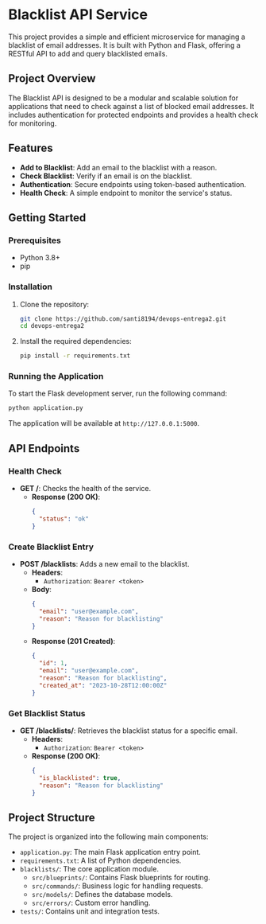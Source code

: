# Blacklist API Service

This project provides a simple and efficient microservice for managing a blacklist of email addresses. It is built with Python and Flask, offering a RESTful API to add and query blacklisted emails.

## Project Overview

The Blacklist API is designed to be a modular and scalable solution for applications that need to check against a list of blocked email addresses. It includes authentication for protected endpoints and provides a health check for monitoring.

## Features

- **Add to Blacklist**: Add an email to the blacklist with a reason.
- **Check Blacklist**: Verify if an email is on the blacklist.
- **Authentication**: Secure endpoints using token-based authentication.
- **Health Check**: A simple endpoint to monitor the service's status.

## Getting Started

### Prerequisites

- Python 3.8+
- pip

### Installation

1.  Clone the repository:

    ```bash
    git clone https://github.com/santi8194/devops-entrega2.git
    cd devops-entrega2
    ```

2.  Install the required dependencies:
    ```bash
    pip install -r requirements.txt
    ```

### Running the Application

To start the Flask development server, run the following command:

```bash
python application.py
```

The application will be available at `http://127.0.0.1:5000`.

## API Endpoints

### Health Check

- **GET /**: Checks the health of the service.
  - **Response (200 OK)**:
    ```json
    {
      "status": "ok"
    }
    ```

### Create Blacklist Entry

- **POST /blacklists**: Adds a new email to the blacklist.
  - **Headers**:
    - `Authorization`: `Bearer <token>`
  - **Body**:
    ```json
    {
      "email": "user@example.com",
      "reason": "Reason for blacklisting"
    }
    ```
  - **Response (201 Created)**:
    ```json
    {
      "id": 1,
      "email": "user@example.com",
      "reason": "Reason for blacklisting",
      "created_at": "2023-10-28T12:00:00Z"
    }
    ```

### Get Blacklist Status

- **GET /blacklists/<email>**: Retrieves the blacklist status for a specific email.
  - **Headers**:
    - `Authorization`: `Bearer <token>`
  - **Response (200 OK)**:
    ```json
    {
      "is_blacklisted": true,
      "reason": "Reason for blacklisting"
    }
    ```

## Project Structure

The project is organized into the following main components:

- `application.py`: The main Flask application entry point.
- `requirements.txt`: A list of Python dependencies.
- `blacklists/`: The core application module.
  - `src/blueprints/`: Contains Flask blueprints for routing.
  - `src/commands/`: Business logic for handling requests.
  - `src/models/`: Defines the database models.
  - `src/errors/`: Custom error handling.
- `tests/`: Contains unit and integration tests.

